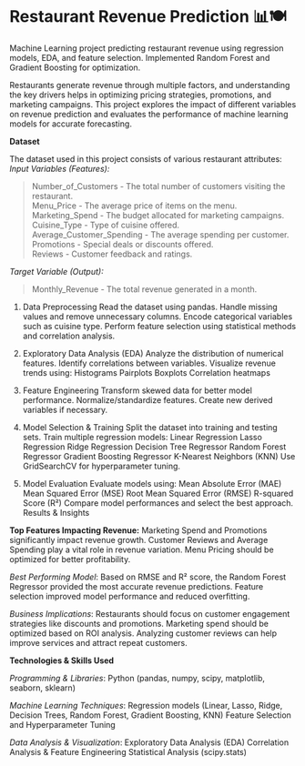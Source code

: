 # Restaurant Revenue Prediction 📊🍽️
Machine Learning project predicting restaurant revenue using regression models, EDA, and feature selection. Implemented Random Forest and Gradient Boosting for optimization.


Restaurants generate revenue through multiple factors, and understanding the key drivers helps in optimizing pricing strategies, promotions, and marketing campaigns. This project explores the impact of different variables on revenue prediction and evaluates the performance of machine learning models for accurate forecasting.

**Dataset**

The dataset used in this project consists of various restaurant attributes: _Input Variables (Features):_

> Number_of_Customers - The total number of customers visiting the restaurant. <br>
> Menu_Price - The average price of items on the menu. <br>
> Marketing_Spend - The budget allocated for marketing campaigns. <br>
> Cuisine_Type - Type of cuisine offered. <br>
> Average_Customer_Spending - The average spending per customer. <br>
> Promotions - Special deals or discounts offered. <br>
> Reviews - Customer feedback and ratings. <br>

_Target Variable (Output):_

> Monthly_Revenue - The total revenue generated in a month.

1. Data Preprocessing
Read the dataset using pandas.
Handle missing values and remove unnecessary columns.
Encode categorical variables such as cuisine type.
Perform feature selection using statistical methods and correlation analysis.

2. Exploratory Data Analysis (EDA)
Analyze the distribution of numerical features.
Identify correlations between variables.
Visualize revenue trends using:
Histograms
Pairplots
Boxplots
Correlation heatmaps

3. Feature Engineering
Transform skewed data for better model performance.
Normalize/standardize features.
Create new derived variables if necessary.

4. Model Selection & Training
Split the dataset into training and testing sets.
Train multiple regression models:
Linear Regression
Lasso Regression
Ridge Regression
Decision Tree Regressor
Random Forest Regressor
Gradient Boosting Regressor
K-Nearest Neighbors (KNN)
Use GridSearchCV for hyperparameter tuning.

5. Model Evaluation
Evaluate models using:
Mean Absolute Error (MAE)
Mean Squared Error (MSE)
Root Mean Squared Error (RMSE)
R-squared Score (R²)
Compare model performances and select the best approach.
Results & Insights

**Top Features Impacting Revenue:** Marketing Spend and Promotions significantly impact revenue growth. Customer Reviews and Average Spending play a vital role in revenue variation. Menu Pricing should be optimized for better profitability.

_Best Performing Model_: Based on RMSE and R² score, the Random Forest Regressor provided the most accurate revenue predictions. Feature selection improved model performance and reduced overfitting.

_Business Implications_: Restaurants should focus on customer engagement strategies like discounts and promotions. Marketing spend should be optimized based on ROI analysis. Analyzing customer reviews can help improve services and attract repeat customers.

**Technologies & Skills Used**

_Programming & Libraries_: Python (pandas, numpy, scipy, matplotlib, seaborn, sklearn)

_Machine Learning Techniques_: Regression models (Linear, Lasso, Ridge, Decision Trees, Random Forest, Gradient Boosting, KNN) Feature Selection and Hyperparameter Tuning

_Data Analysis & Visualization_: Exploratory Data Analysis (EDA) Correlation Analysis & Feature Engineering Statistical Analysis (scipy.stats)
